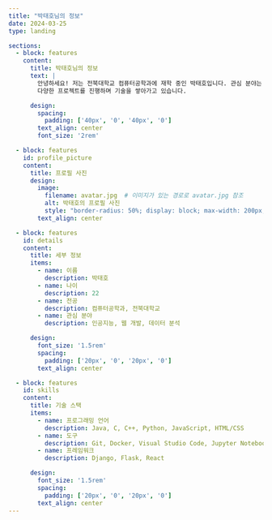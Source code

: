 ```yaml
---
title: "박태호님의 정보"
date: 2024-03-25
type: landing

sections:
  - block: features
    content:
      title: 박태호님의 정보
      text: |
        안녕하세요! 저는 전북대학교 컴퓨터공학과에 재학 중인 박태호입니다. 관심 분야는 인공지능, 웹 개발, 데이터 분석 등입니다. 
        다양한 프로젝트를 진행하며 기술을 쌓아가고 있습니다.

      design:
        spacing:
          padding: ['40px', '0', '40px', '0']
        text_align: center
        font_size: '2rem'

  - block: features
    id: profile_picture
    content:
      title: 프로필 사진
      design:
        image:
          filename: avatar.jpg  # 이미지가 있는 경로로 avatar.jpg 참조
          alt: 박태호의 프로필 사진
          style: "border-radius: 50%; display: block; max-width: 200px; margin: 0 auto;"
        text_align: center

  - block: features
    id: details
    content:
      title: 세부 정보
      items:
        - name: 이름
          description: 박태호
        - name: 나이
          description: 22
        - name: 전공
          description: 컴퓨터공학과, 전북대학교
        - name: 관심 분야
          description: 인공지능, 웹 개발, 데이터 분석

      design:
        font_size: '1.5rem'
        spacing:
          padding: ['20px', '0', '20px', '0']
        text_align: center

  - block: features
    id: skills
    content:
      title: 기술 스택
      items:
        - name: 프로그래밍 언어
          description: Java, C, C++, Python, JavaScript, HTML/CSS
        - name: 도구
          description: Git, Docker, Visual Studio Code, Jupyter Notebook
        - name: 프레임워크
          description: Django, Flask, React

      design:
        font_size: '1.5rem'
        spacing:
          padding: ['20px', '0', '20px', '0']
        text_align: center
---
```

